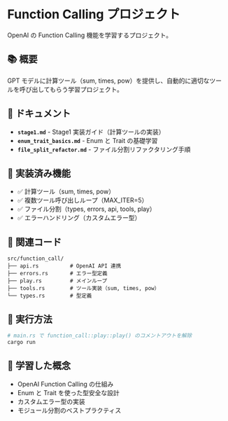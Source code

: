 # Function Calling プロジェクト

OpenAI の Function Calling 機能を学習するプロジェクト。

## 📚 概要

GPT モデルに計算ツール（sum, times, pow）を提供し、自動的に適切なツールを呼び出してもらう学習プロジェクト。

## 📁 ドキュメント

- **`stage1.md`** - Stage1 実装ガイド（計算ツールの実装）
- **`enum_trait_basics.md`** - Enum と Trait の基礎学習
- **`file_split_refactor.md`** - ファイル分割リファクタリング手順

## 🎯 実装済み機能

- ✅ 計算ツール（sum, times, pow）
- ✅ 複数ツール呼び出しループ（MAX_ITER=5）
- ✅ ファイル分割（types, errors, api, tools, play）
- ✅ エラーハンドリング（カスタムエラー型）

## 📂 関連コード

```
src/function_call/
├── api.rs          # OpenAI API 連携
├── errors.rs       # エラー型定義
├── play.rs         # メインループ
├── tools.rs        # ツール実装（sum, times, pow）
└── types.rs        # 型定義
```

## 🚀 実行方法

```bash
# main.rs で function_call::play::play() のコメントアウトを解除
cargo run
```

## 📖 学習した概念

- OpenAI Function Calling の仕組み
- Enum と Trait を使った型安全な設計
- カスタムエラー型の実装
- モジュール分割のベストプラクティス
